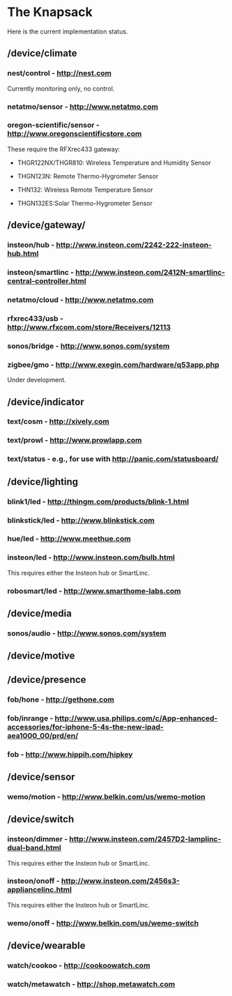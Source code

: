 # The Knapsack
Here is the current implementation status.

## /device/climate
### nest/control - http://nest.com
Currently monitoring only, no control.
### netatmo/sensor - http://www.netatmo.com
### oregon-scientific/sensor - http://www.oregonscientificstore.com
These require the RFXrec433 gateway:

* THGR122NX/THGR810: Wireless Temperature and Humidity Sensor

* THGN123N: Remote Thermo-Hygrometer Sensor

* THN132: Wireless Remote Temperature Sensor

* THGN132ES:Solar Thermo-Hygrometer Sensor

## /device/gateway/
### insteon/hub - http://www.insteon.com/2242-222-insteon-hub.html
### insteon/smartlinc - http://www.insteon.com/2412N-smartlinc-central-controller.html
### netatmo/cloud - http://www.netatmo.com
### rfxrec433/usb - http://www.rfxcom.com/store/Receivers/12113
### sonos/bridge - http://www.sonos.com/system
### zigbee/gmo - http://www.exegin.com/hardware/q53app.php
Under development.

## /device/indicator
### text/cosm - http://xively.com
### text/prowl - http://www.prowlapp.com
### text/status - e.g., for use with http://panic.com/statusboard/

## /device/lighting
### blink1/led - http://thingm.com/products/blink-1.html
### blinkstick/led - http://www.blinkstick.com
### hue/led - http://www.meethue.com
### insteon/led - http://www.insteon.com/bulb.html
This requires either the Insteon hub or SmartLinc.

### robosmart/led - http://www.smarthome-labs.com

## /device/media
### sonos/audio - http://www.sonos.com/system

## /device/motive

## /device/presence
### fob/hone - http://gethone.com
### fob/inrange - http://www.usa.philips.com/c/App-enhanced-accessories/for-iphone-5-4s-the-new-ipad-aea1000_00/prd/en/
### fob - http://www.hippih.com/hipkey

## /device/sensor
### wemo/motion - http://www.belkin.com/us/wemo-motion

## /device/switch
### insteon/dimmer - http://www.insteon.com/2457D2-lamplinc-dual-band.html
This requires either the Insteon hub or SmartLinc.

### insteon/onoff - http://www.insteon.com/2456s3-appliancelinc.html
This requires either the Insteon hub or SmartLinc.

### wemo/onoff - http://www.belkin.com/us/wemo-switch

## /device/wearable
### watch/cookoo - http://cookoowatch.com
### watch/metawatch - http://shop.metawatch.com
